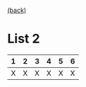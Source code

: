 [(back)](../)

# List 2
| 1 | 2 | 3 | 4 | 5 | 6 |
|---|---|---|---|---|---|
| X | X | X | X | X | X |